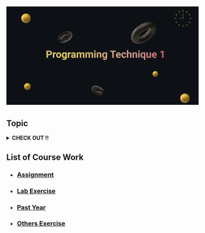 <h1>
<p align=”center”>
<img width=”200" height=”200" src="https://github.com/SabrinaHeng/Programming-Technique-1/blob/main/Make%20your%20README%20(2).png" alt=”my banner”>
</p>
</h1>

## Topic
<details>
<summary><b>CHECK OUT !!</b></summary>
<h3> - Chapter 1 - Programming Problem Solving</h3><br> 

<h3> - Chapter 2 - Elementary Programming</h3><br>

<h3> - Chapter 3 - Control Structures</h3><br>

<h3> - Chapter 4 -Functions </h3><br>

<h3> - Chapter 5 - Array</h3><br>

<h3> - Chapter 6 - Input & Output</h3><br>

<h3> - Chapter 7 - Pointers</h3><br>

<h3> - Chaoter 8 - Structured Data</h3>

</details>

<h2>
  List of Course Work
</h2>

<h3>
  
 * [Assignment](https://github.com/SabrinaHeng/Programming-Technique-1/tree/main/Assignment)
</h3>

<h3>
  
 * [Lab Exercise](https://github.com/SabrinaHeng/Programming-Technique-1/tree/main/Lab%20Exercise)
</h3>

<h3>
  
* [Past Year](https://github.com/SabrinaHeng/Programming-Technique-1/tree/main/Past%20Year)
</h3>

<h3>
  
 * [Others Exercise](https://github.com/SabrinaHeng/Programming-Technique-1/tree/main/Others%20Exercise)
</h3>
